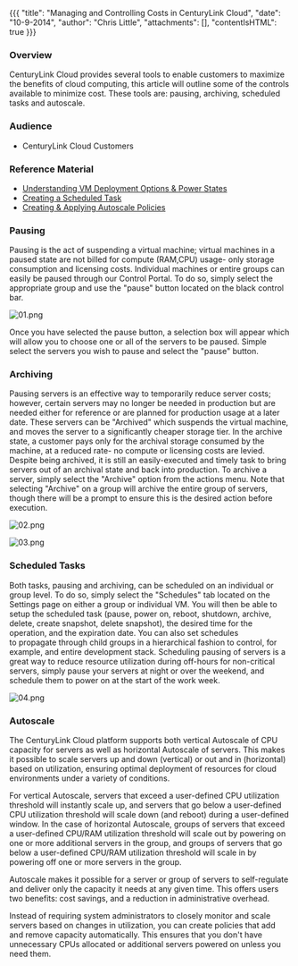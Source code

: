 {{{
  "title": "Managing and Controlling Costs in CenturyLink Cloud",
  "date": "10-9-2014",
  "author": "Chris Little",
  "attachments": [],
  "contentIsHTML": true
}}}

<h3>Overview</h3>
<p>CenturyLink Cloud provides several tools to enable customers to maximize the benefits of cloud computing, this article will outline some of the controls available to minimize cost. These tools are: pausing, archiving, scheduled tasks and autoscale.</p>
<h3>Audience</h3>
<ul>
  <li>CenturyLink Cloud Customers</li>
</ul>
<h3>Reference Material</h3>
<ul>
  <li><a href="https://t3n.zendesk.com/entries/23112825-Understanding-VM-Deployment-Options-and-Power-States">Understanding VM Deployment Options &amp; Power States</a>
  </li>
  <li><a href="https://t3n.zendesk.com/entries/22586501-Creating-a-Scheduled-Task">Creating a Scheduled Task</a>
  </li>
  <li><a href="https://t3n.zendesk.com/entries/22032834-Creating-and-Applying-Autoscale-Policies">Creating &amp; Applying Autoscale Policies</a>
  </li>
</ul>
<h3>Pausing</h3>
<p>Pausing is the act of suspending a virtual machine; virtual machines in a paused state are not billed for compute (RAM,CPU) usage- only storage consumption and licensing costs. Individual machines or entire groups can easily be paused through our Control
  Portal. To do so, simply select the appropriate group and use the "pause" button located on the black control bar.</p>
<p><img src="https://t3n.zendesk.com/attachments/token/NOekI2cJUYt9Vcd0LTNM2r1rN/?name=01.png" alt="01.png" />
</p>
<p>Once you have selected the pause button, a selection box will appear which will allow you to choose one or all of the servers to be paused. Simple select the servers you wish to pause and select the "pause" button.</p>
<h3>Archiving</h3>
<p>Pausing servers is an effective way to temporarily reduce server costs; however, certain servers may no longer be needed in production but are needed either for reference or are planned for production usage at a later date. These servers can be "Archived"
  which suspends the virtual machine, and moves the server to a significantly cheaper storage tier. In the archive state, a customer pays only for the archival storage consumed by the machine, at a reduced rate- no compute or licensing costs are levied.
  Despite being archived, it is still an easily-executed and timely task to bring servers out of an archival state and back into production. To archive a server, simply select the "Archive" option from the actions menu. Note that selecting "Archive" on
  a group will archive the entire group of servers, though there will be a prompt to ensure this is the desired action before execution.</p>
<p><img src="https://t3n.zendesk.com/attachments/token/CjioM32aH4TK4KF5Q9ehMylHc/?name=02.png" alt="02.png" />
</p>
<p><img src="https://t3n.zendesk.com/attachments/token/NRSEyK887JktL5pC9VnTHgERf/?name=03.png" alt="03.png" />
</p>
<h3>Scheduled Tasks</h3>
<p>Both tasks, pausing and archiving, can be scheduled on an individual or group level. To do so, simply select the "Schedules" tab located on the Settings page on either a group or individual VM. You will then be able to setup the scheduled task (pause,
  power on, reboot, shutdown, archive, delete, create snapshot, delete snapshot), the desired time for the operation, and the expiration date. You can also set schedules to&nbsp;propagate&nbsp;through child groups in a hierarchical fashion to control,
  for example, and entire development stack. Scheduling pausing of servers is a great way to reduce resource utilization during off-hours for non-critical servers, simply pause your servers at night or over the weekend, and schedule them to power on at
  the start of the work week.</p>
<p><img src="https://t3n.zendesk.com/attachments/token/VC0c72fd49Bq7D8aFrWlHnmpD/?name=04.png" alt="04.png" />
</p>
<h3>Autoscale</h3>
<p>The CenturyLink Cloud platform supports both vertical Autoscale of CPU capacity for servers as well as horizontal Autoscale of servers. This makes it possible to scale servers up and down (vertical) or out and in (horizontal) based on utilization, ensuring
  optimal deployment of resources for cloud environments under a variety of conditions. </p>
<p>For vertical Autoscale, servers that exceed a user-defined CPU utilization threshold will instantly scale up, and servers that go below a user-defined CPU utilization threshold will scale down (and reboot) during a user-defined window. In the case of
  horizontal Autoscale, groups of servers that exceed a user-defined CPU/RAM utilization threshold will scale out by powering on one or more additional servers in the group, and groups of servers that go below a user-defined CPU/RAM utilization threshold
  will scale in by powering off one or more servers in the group.</p>
<p>Autoscale makes it possible for a server or group of servers to self-regulate and deliver only the capacity it needs at any given time. This offers users two benefits: cost savings, and a reduction in administrative overhead.</p>
<p>Instead of requiring system administrators to closely monitor and scale servers based on changes in utilization, you can create policies that add and remove capacity automatically. This ensures that you don't have unnecessary CPUs allocated or additional
  servers powered on unless you need them.</p>